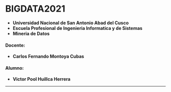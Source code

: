 # BIGDATA2021
- **Universidad Nacional de San Antonio Abad del Cusco**
- **Escuela Profesional de Ingenieria Informatica y de Sistemas**
- **Mineria de Datos**
#### Docente:
- **Carlos Fernando Montoya Cubas** 
#### Alumno:
- **Victor Pool Huillca Herrera** 
---
